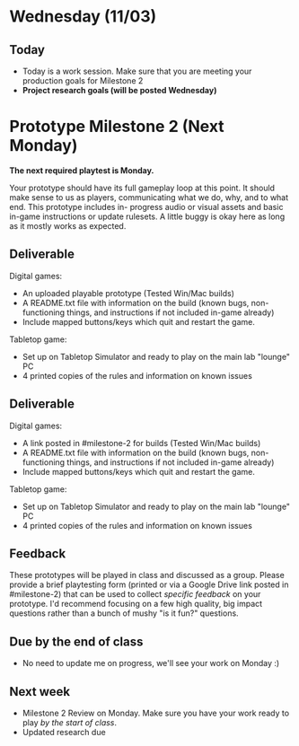 # Wednesday (11/03)
## Today
- Today is a work session. Make sure that you are meeting your production goals for Milestone 2
- __Project research goals (will be posted Wednesday)__

# Prototype Milestone 2 (Next Monday)
__The next required playtest is Monday.__

Your prototype should have its full gameplay loop at this point. It should make sense to us as players, communicating what we do, why, and to what end. This prototype includes in- progress audio or visual assets and basic in-game instructions or update rulesets. A little buggy is okay here as long as it mostly works as expected.

## Deliverable

Digital games:
- An uploaded playable prototype (Tested Win/Mac builds)
- A README.txt file with information on the build (known bugs, non-functioning things, and instructions if not included in-game already)
- Include mapped buttons/keys which quit and restart the game.

Tabletop game: 
- Set up on Tabletop Simulator and ready to play on the main lab "lounge" PC
- 4 printed copies of the rules and information on known issues

## Deliverable

Digital games:
- A link posted in #milestone-2 for builds (Tested Win/Mac builds)
- A README.txt file with information on the build (known bugs, non-functioning things, and instructions if not included in-game already)
- Include mapped buttons/keys which quit and restart the game.

Tabletop game: 
- Set up on Tabletop Simulator and ready to play on the main lab "lounge" PC
- 4 printed copies of the rules and information on known issues

## Feedback

These prototypes will be played in class and discussed as a group. Please provide a brief playtesting form (printed or via a Google Drive link posted in #milestone-2) that can be used to collect *specific feedback* on your prototype. I'd recommend focusing on a few high quality, big impact questions rather than a bunch of mushy "is it fun?" questions.


## Due by the end of class
- No need to update me on progress, we'll see your work on Monday :)

## Next week
- Milestone 2 Review on Monday. Make sure you have your work ready to play *by the start of class*.
- Updated research due
